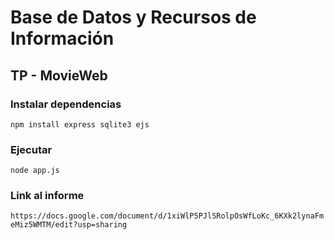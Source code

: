 # Base de Datos y Recursos de Información
## TP - MovieWeb

### Instalar dependencias
`npm install express sqlite3 ejs`

### Ejecutar
`node app.js`

### Link al informe
`https://docs.google.com/document/d/1xiWlP5PJlSRolpOsWfLoKc_6KXk2lynaFmeMiz5WMTM/edit?usp=sharing`